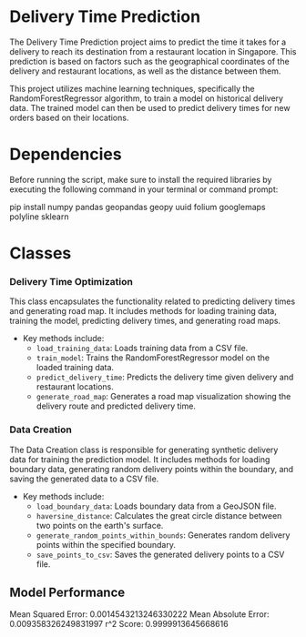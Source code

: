 # Delivery Time Prediction

The Delivery Time Prediction project aims to predict the time it takes for a delivery to reach its destination from a restaurant location in Singapore. This prediction is based on factors such as the geographical coordinates of the delivery and restaurant locations, as well as the distance between them.

This project utilizes machine learning techniques, specifically the RandomForestRegressor algorithm, to train a model on historical delivery data. The trained model can then be used to predict delivery times for new orders based on their locations.

# Dependencies 
Before running the script, make sure to install the required libraries by executing the following command in your terminal or command prompt:

pip install numpy pandas geopandas geopy uuid folium googlemaps polyline sklearn

# Classes
### Delivery Time Optimization
This class encapsulates the functionality related to predicting delivery times and generating road map. It includes methods for loading training data, training the model, predicting delivery times, and generating road maps.

- Key methods include:
  - `load_training_data`: Loads training data from a CSV file.
  - `train_model`: Trains the RandomForestRegressor model on the loaded training data.
  - `predict_delivery_time`: Predicts the delivery time given delivery and restaurant locations.
  - `generate_road_map`: Generates a road map visualization showing the delivery route and predicted delivery time.

### Data Creation
The Data Creation class is responsible for generating synthetic delivery data for training the prediction model. It includes methods for loading boundary data, generating random delivery points within the boundary, and saving the generated data to a CSV file.

- Key methods include:
  - `load_boundary_data`: Loads boundary data from a GeoJSON file.
  - `haversine_distance`: Calculates the great circle distance between two points on the earth's surface.
  - `generate_random_points_within_bounds`: Generates random delivery points within the specified boundary.
  - `save_points_to_csv`: Saves the generated delivery points to a CSV file.

## Model Performance
Mean Squared Error: 0.0014543213246330222
Mean Absolute Error: 0.009358326249831997
r^2 Score: 0.9999913645668616